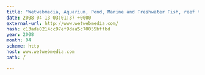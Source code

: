 ```yaml
---
title: "Wetwebmedia, Aquarium, Pond, Marine and Freshwater Fish, reef tanks, and  Aquatics Information"
date: 2008-04-13 03:01:37 +0000
external-url: http://www.wetwebmedia.com/
hash: c13ade0214cc97ef9daa5c70055bffbd
year: 2008
month: 04
scheme: http
host: www.wetwebmedia.com
path: /

---
```



